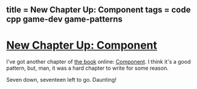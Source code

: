 title = New Chapter Up: Component
tags = code cpp game-dev game-patterns
---

# [New Chapter Up: Component](http://journal.stuffwithstuff.com/2010/02/17/new-chapter-up-component/ "New Chapter Up: Component")

I've got another chapter of [the book](http://gameprogrammingpatterns.com/) online: [Component](http://gameprogrammingpatterns.com/component.html). I think
it's a good pattern, but, man, it was a hard chapter to write for some reason.


Seven down, seventeen left to go. Daunting!
